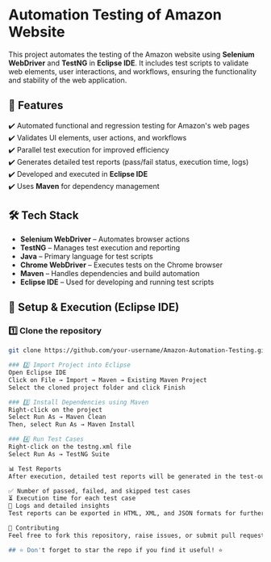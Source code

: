 # Automation Testing of Amazon Website

This project automates the testing of the Amazon website using **Selenium WebDriver** and **TestNG** in **Eclipse IDE**. It includes test scripts to validate web elements, user interactions, and workflows, ensuring the functionality and stability of the web application.

## 📌 Features
✔️ Automated functional and regression testing for Amazon's web pages  
✔️ Validates UI elements, user actions, and workflows  
✔️ Parallel test execution for improved efficiency  
✔️ Generates detailed test reports (pass/fail status, execution time, logs)  
✔️ Developed and executed in **Eclipse IDE**  
✔️ Uses **Maven** for dependency management  

## 🛠 Tech Stack
- **Selenium WebDriver** – Automates browser actions  
- **TestNG** – Manages test execution and reporting  
- **Java** – Primary language for test scripts  
- **Chrome WebDriver** – Executes tests on the Chrome browser  
- **Maven** – Handles dependencies and build automation  
- **Eclipse IDE** – Used for developing and running test scripts  

## 🚀 Setup & Execution (Eclipse IDE)
### 1️⃣ Clone the repository  
```bash
git clone https://github.com/your-username/Amazon-Automation-Testing.git

### 2️⃣ Import Project into Eclipse
Open Eclipse IDE
Click on File → Import → Maven → Existing Maven Project
Select the cloned project folder and click Finish

### 3️⃣ Install Dependencies using Maven
Right-click on the project
Select Run As → Maven Clean
Then, select Run As → Maven Install

### 4️⃣ Run Test Cases
Right-click on the testng.xml file
Select Run As → TestNG Suite

📊 Test Reports
After execution, detailed test reports will be generated in the test-output folder in Eclipse. The report includes:

✅ Number of passed, failed, and skipped test cases
⏳ Execution time for each test case
📄 Logs and detailed insights
Test reports can be exported in HTML, XML, and JSON formats for further analysis.

📩 Contributing
Feel free to fork this repository, raise issues, or submit pull requests if you have improvements or bug fixes. Let's make testing more efficient! 🚀

## ⭐ Don't forget to star the repo if you find it useful! ⭐
